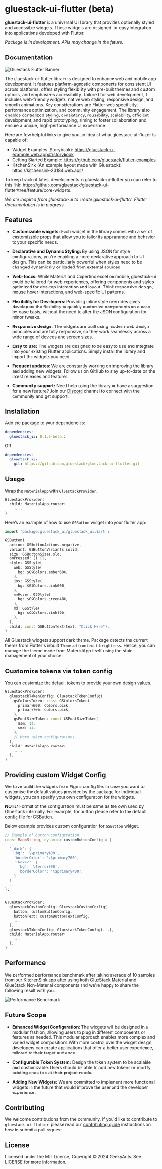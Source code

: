 # gluestack-ui-flutter (beta)

**gluestack-ui-flutter** is a universal UI library that provides optionally styled and accessible widgets. These widgets are designed for easy integration into applications developed with Flutter.

_Package is in development. APIs may change in the future._

## Documentation

![Gluestack Flutter Banner](https://github.com/gluestack/gluestack-ui-flutter/blob/main/assets/gs_docs_flutter_cover.png?raw=true)

The gluestack-ui-flutter library is designed to enhance web and mobile app development. It features platform-agnostic components for consistent UI across platforms, offers styling flexibility with pre-built themes and custom options, and emphasizes accessibility. Tailored for web development, it includes web-friendly widgets, native web styling, responsive design, and smooth animations. Key considerations are Flutter web specificity, performance optimization, and community engagement. The library also enables centralized styling, consistency, reusability, scalability, efficient development, and rapid prototyping, aiming to foster collaboration and ensure a unique, high-performance UI experience.

Here are few helpful links to give you an idea of what gluestack-ui-flutter is capable of:

- Widget Examples (Storybook): https://gluestack-ui-example.web.app/#/storybook
- Getting Started Example: https://github.com/gluestack/flutter-examples
- KitchenSink (An example layout made with Gluestack): https://kitchensink-23184.web.app/

To keep track of latest developments in gluestack-ui-flutter you can refer to this link: https://github.com/gluestack/gluestack-ui-flutter/tree/feature/core-widgets.

_We are inspired from gluestack-ui to create gluestack-ui-flutter. Flutter documentation is in progress._

## Features

- **Customizable widgets:** Each widget in the library comes with a set of customizable props that allow you to tailor its appearance and behavior to your specific needs.

- **Declarative and Dynamic Styling:** By using JSON for style configurations, you're enabling a more declarative approach to UI design. This can be particularly powerful when styles need to be changed dynamically or loaded from external sources

- **Web-focus:** While Material and Cupertino excel on mobile, gluestack-ui could be tailored for web experiences, offering components and styles optimized for desktop interaction and layout. Think responsive design, mouse hover interactions, and web-specific UI patterns.

- **Flexibility for Developers:** Providing inline style overrides gives developers the flexibility to quickly customize components on a case-by-case basis, without the need to alter the JSON configuration for minor tweaks.

- **Responsive design:** The widgets are built using modern web design principles and are fully responsive, so they work seamlessly across a wide range of devices and screen sizes.

- **Easy to use:** The widgets are designed to be easy to use and integrate into your existing Flutter applications. Simply install the library and import the widgets you need.

- **Frequent updates:** We are constantly working on improving the library and adding new widgets. Follow us on GitHub to stay up-to-date on the latest releases and features.

- **Community support:** Need help using the library or have a suggestion for a new feature? Join our [Discord](https://discord.com/invite/95qQ84nf6f) channel to connect with the community and get support.

## Installation

Add the package to your dependencies:

```yaml
dependencies:
  gluestack_ui: 0.1.0-beta.2
```

OR

```yaml
dependencies:
  gluestack_ui:
    git: https://github.com/gluestack/gluestack-ui-flutter.git
```

## Usage

Wrap the `MaterialApp` with `GluestackProvider`.

```dart
GluestackProvider(
  child: MaterialApp.router(
    ....
)
```

Here's an example of how to use `GSButton` widget into your flutter app:

```dart
import 'package:gluestack_ui/gluestack_ui.dart';

GSButton(
  action: GSButtonActions.negative,
  variant: GSButtonVariants.solid,
  size: GSButtonSizes.$lg,
  onPressed: () {},
  style: GSStyle(
    web: GSStyle(
      bg: $GSColors.amber600,
    ),
    ios: GSStyle(
      bg: $GSColors.pink600,
    ),
    onHover: GSStyle(
      bg: $GSColors.green400,
    ),
    md: GSStyle(
      bg: $GSColors.pink400,
    ),
  ),
  child: const GSButtonText(text: "Click Here"),
)
```

All Gluestack widgets support dark theme. Package detects the current theme from Flutter's inbuilt `Theme.of(context).brightness`. Hence, you can manage the theme mode from MaterialApp itself using the state management of your choice.

## Customize tokens via token config

You can customize the default tokens to provide your own design values.

```dart
GluestackProvider(
  gluestackTokenConfig: GluestackTokenConfig(
    gsColorsToken: const GSColorsToken(
      primary600: Colors.pink,
      primary700: Colors.pink,
    ),
    gsFontSizeToken: const GSFontSizeToken(
      $sm: 12,
      $md: 14,
    ),
    // More token configurations....
  ),
  child: MaterialApp.router(
    ....
  ),
)
```

## Providing custom Widget Config

We have build the widgets from Figma config file. In case you want to customise the default values provided by the package for individual widgets, you can specify your own configuration for the widgets.

**NOTE:** Format of the configuration must be same as the own used by Gluestack internally. For example, for button please refer to the default [config file](https://github.com/gluestack/gluestack-ui-flutter/blob/main/lib/src/theme/config/button/button.dart) for GSButton.

Below example provides custom configuration for `GSButton` widget.

```dart
// Example of button configuration.
const Map<String, dynamic> customButtonConfig = {
  ...
  '_dark': {
    'bg': '\$primary400',
    'borderColor': '\$primary700',
    ':hover': {
      'bg': '\$error300',
      'borderColor': '\$primary400',
    }
  }
  ...
};


GluestackProvider(
  gluestackCustomConfig: GluestackCustomConfig(
    button: customButtonConfig,
    buttonText: customButtonTextConfig,
    ...
  ),
  gluestackTokenConfig: GluestackTokenConfig(...),
  child: MaterialApp.router(
    ...
  ),
)
```

## Performance

We performed performance benchmark after taking average of 10 samples from our [KitchenSink app](https://kitchensink-23184.web.app/) after using both GlueStack Material and GlueStack Non-Material components and we're happy to share the following result with you.

![Performance Benchmark](https://github.com/gluestack/gluestack-ui-flutter/blob/main/assets/performance_graph_1.svg?raw=true)

## Future Scope

- **Enhanced Widget Configuration:** The widgets will be designed in a modular fashion, allowing users to plug in different components or features as needed. This modular approach enables more complex and varied widget compositions.With more control over the widget design, developers can create applications that offer a better user experience, tailored to their target audience.

- **Configurable Token System:** Design the token system to be scalable and customizable. Users should be able to add new tokens or modify existing ones to suit their project needs.

- **Adding New Widgets:** We are committed to implement more functional widgets in the future that would improve the user and the developer experience.

## Contributing

We welcome contributions from the community. If you'd like to contribute to `gluestack-ui-flutter`, please read our [contributing guide](./CONTRIBUTING.md) instructions on how to submit a pull request.

## License

Licensed under the MIT License, Copyright © 2024 GeekyAnts. See [LICENSE](./LICENSE) for more information.
